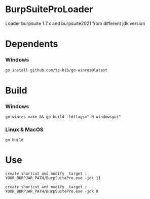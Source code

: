 # BurpSuiteProLoader
Loader burpsuite 1.7.x and burpsuite2021 from different jdk version

# Dependents
### Windows
```shell
go install github.com/tc-hib/go-winres@latest
```


# Build
### Windows
```shell
go-winres make && go build -ldflags="-H windowsgui"
```

### Linux & MacOS
```shell
go build
```
# Use
```burpsuite 2021 
create shortcut and modify  target : YOUR_BURPJAR_PATH/BurpSuitePro.exe -jdk 11
```
```burpsuite 1.7.x 
create shortcut and modify  target : YOUR_BURPJAR_PATH/BurpSuitePro.exe -jdk 8
```
